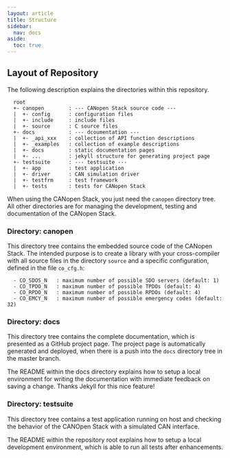 ```yaml
---
layout: article
title: Structure
sidebar:
  nav: docs
aside:
  toc: true
---
```


## Layout of Repository

The following description explains the directories within this repository.

```
  root
  +- canopen        : --- CANopen Stack source code ---
  |  +- config      : configuration files
  |  +- include     : include files
  |  +- source      : C source files
  +- docs           : --- dcoumentation ---
  |  +- _api_xxx    : collection of API function descriptions
  |  +- _examples   : collection of example descriptions
  |  +- docs        : static documentation pages
  |  +- ...         : jekyll structure for generating project page
  +- testsuite      : --- testsuite ---
  |  +- app         : test application
  |  +- driver      : CAN simulation driver
  |  +- testfrm     : test framework
  |  +- tests       : tests for CANopen Stack
```

When using the CANopen Stack, you just need the `canopen` directory tree. All other directories are for managing the development, testing and documentation of the CANopen Stack.

### Directory: canopen

This directory tree contains the embedded source code of the CANopen Stack. The intended purpose is to create a library with your cross-compiler with all source files in the directory `source` and a specific configuration, defined in the file `co_cfg.h`:

```
  - CO_SDOS_N   : maximum number of possible SDO servers (default: 1)
  - CO_TPDO_N   : maximum number of possible TPDOs (default: 4)
  - CO_RPDO_N   : maximum number of possible RPDOs (default: 4)
  - CO_EMCY_N   : maximum number of possible emergency codes (default: 32)
```

### Directory: docs

This directory tree contains the complete documentation, which is presented as a GitHub project page. The project page is automatically generated and deployed, when there is a push into the `docs` directory tree in the master branch.

The README within the docs directory explains how to setup a local environment for writing the documentation with immediate feedback on saving a change. Thanks Jekyll for this nice feature!

### Directory: testsuite

This directory tree contains a test application running on host and checking the behavior of the CANOpen Stack with a simulated CAN interface.

The README within the repository root explains how to setup a local development environment, which is able to run all tests after enhancements.

